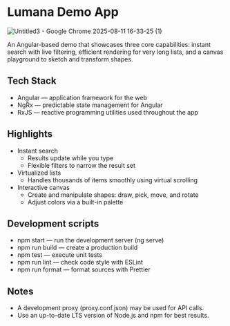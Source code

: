 # Lumana Demo App


![Untitled3 - Google Chrome 2025-08-11 16-33-25 (1)](https://github.com/user-attachments/assets/13d8af4a-6934-4041-a729-846f12d85564)

An Angular-based demo that showcases three core capabilities: instant search with live filtering, efficient rendering for very long lists, and a canvas playground to sketch and transform shapes.

## Tech Stack
- Angular — application framework for the web
- NgRx — predictable state management for Angular
- RxJS — reactive programming utilities used throughout the app

## Highlights
- Instant search
  - Results update while you type
  - Flexible filters to narrow the result set
- Virtualized lists
  - Handles thousands of items smoothly using virtual scrolling
- Interactive canvas
  - Create and manipulate shapes: draw, pick, move, and rotate
  - Adjust colors via a built-in palette


## Development scripts
- npm start — run the development server (ng serve)
- npm run build — create a production build
- npm test — execute unit tests
- npm run lint — check code style with ESLint
- npm run format — format sources with Prettier

## Notes
- A development proxy (proxy.conf.json) may be used for API calls.
- Use an up-to-date LTS version of Node.js and npm for best results.
